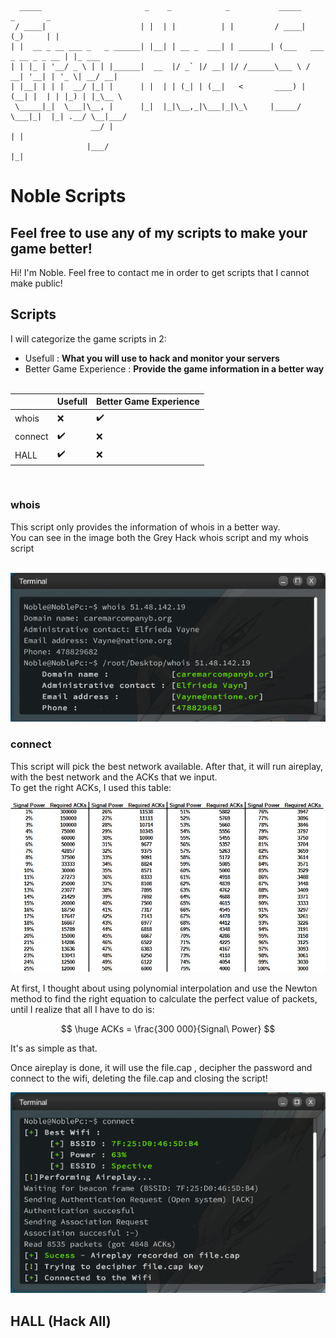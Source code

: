 ```

  _____                       _    _            _           _____           _       _       
 / ____|                     | |  | |          | |         / ____|         (_)     | |      
| |  __ _ __ ___ _   _ ______| |__| | __ _  ___| | _______| (___   ___ _ __ _ _ __ | |_ ___ 
| | |_ | '__/ _ \ | | |______|  __  |/ _` |/ __| |/ /______\___ \ / __| '__| | '_ \| __/ __|
| |__| | | |  __/ |_| |      | |  | | (_| | (__|   <       ____) | (__| |  | | |_) | |_\__ \
 \_____|_|  \___|\__, |      |_|  |_|\__,_|\___|_|\_\     |_____/ \___|_|  |_| .__/ \__|___/
                  __/ |                                                      | |            
                 |___/                                                       |_|            
```

# Noble Scripts

## Feel free to use any of my scripts to make your game better!

Hi! I'm Noble. Feel free to contact me in order to get scripts that I cannot make public!

## Scripts

I will categorize the game scripts in 2:

- Usefull : **What you will use to hack and monitor your servers**
- Better Game Experience : **Provide the game information in a better way**
  <br/><br/>

|         | Usefull            | Better Game Experience |
| ------- | ------------------ | ---------------------- |
| whois   | :x:                | :heavy_check_mark:     |
| connect | :heavy_check_mark: | :x:                    |
| HALL    | :heavy_check_mark: | :x:                    |

<br/>

### whois

This script only provides the information of whois in a better way.\
You can see in the image both the Grey Hack whois script and my whois script
<br/><br/>

![image](whois/newwhois.PNG)

### connect

This script will pick the best network available. After that, it will run aireplay, with the best network and the ACKs that we input. \
To get the right ACKs, I used this table:

![image](connect/PacketsInf.png)

At first, I thought about using polynomial interpolation and use the Newton method to find the right equation to calculate the perfect value of packets, until I realize that all I have to do is:

$$
\huge ACKs = \frac{300 000}{Signal\ Power}
$$

It's as simple as that.

Once aireplay is done, it will use the file.cap , decipher the password and connect to the wifi, deleting the file.cap and closing the script!

![image](connect/Result.PNG)



## HALL (Hack All)
